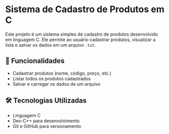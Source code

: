 # Sistema de Cadastro de Produtos em C

Este projeto é um sistema simples de cadastro de produtos desenvolvido em linguagem C. Ele permite ao usuário cadastrar produtos, visualizar a lista e salvar os dados em um arquivo `.txt`.

## 🚀 Funcionalidades

- Cadastrar produtos (nome, código, preço, etc.)
- Listar todos os produtos cadastrados
- Salvar e carregar os dados de um arquivo

## 🛠️ Tecnologias Utilizadas

- Linguagem C
- Dev-C++ para desenvolvimento
- Git e GitHub para versionamento

